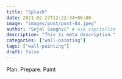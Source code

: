 ```yaml
---
title: "Splash"
date: 2021-02-27T12:22:34+06:00
image: "images/post/post-84.jpeg"
author: "Sejal Sanghvi" # use capitalize
description: "This is meta description."
categories: ["wall-painting"]
tags: ["wall-painting"]
draft: false
---
```

Plan. Prepare. Paint